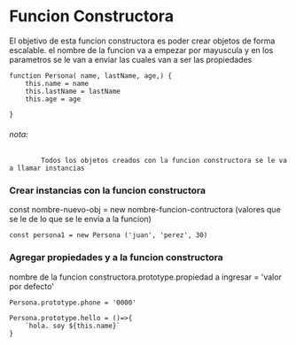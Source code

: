 # Funcion Constructora

El objetivo de esta funcion constructora es poder crear objetos de forma escalable. el nombre de la funcion va a empezar por mayuscula y en los parametros se le van a enviar las cuales van a ser las propiedades

    function Persona( name, lastName, age,) {
        this.name = name
        this.lastName = lastName
        this.age = age

    }

###### nota:
            Todos los objetos creados con la funcion constructora se le va a llamar instancias

### Crear instancias con la funcion constructora

const nombre-nuevo-obj = new nombre-funcion-contructora (valores que se le de lo que se le envia a la funcion)

    const persona1 = new Persona ('juan', 'perez', 30)

### Agregar propiedades y a la funcion constructora

nombre de la funcion constructora.prototype.propiedad a ingresar = 'valor por defecto'

    Persona.prototype.phone = '0000'

    Persona.prototype.hello = ()=>{
        `hola. soy ${this.name}`
    }